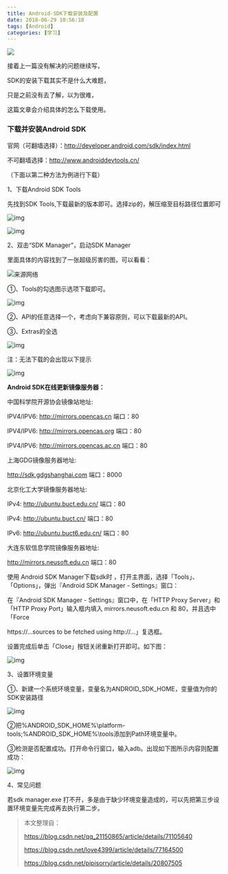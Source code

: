 ```yaml
---
title: Android-SDK下载安装及配置
date: 2018-06-29 10:56:18
tags: [Android]
categories: [学习]
---
```


![](http://qn.hushhw.cn/sdk01.png)

接着上一篇没有解决的问题继续写，

SDK的安装下载其实不是什么大难题，

只是之前没有去了解，以为很难，

这篇文章会介绍具体的怎么下载使用。

<!--more-->



### **下载并安装Android SDK**

官网（可翻墙选择）：<http://developer.android.com/sdk/index.html>

不可翻墙选择：<http://www.androiddevtools.cn/>

（下面以第二种方法为例进行下载）

1、下载Android SDK Tools

先找到SDK Tools,下载最新的版本即可。选择zip的，解压缩至目标路径位置即可

 ![img](http://qn.hushhw.cn/sdk01.png)

 ![img](http://qn.hushhw.cn/sdk02.png)

2、双击“SDK Manager”，启动SDK Manager

里面具体的内容找到了一张超级厉害的图，可以看看：

![来源网络](http://qn.hushhw.cn/20161115143939558.jpg)

①、Tools的勾选图示选项下载即可。

 ![img](http://qn.hushhw.cn/20170814174701471.jpg)

②、API的任意选择一个，考虑向下兼容原则，可以下载最新的API。

③、Extras的全选

 ![img](http://qn.hushhw.cn/20170814174706871.jpg)

注：无法下载的会出现以下提示

 ![img](http://qn.hushhw.cn/20170814174715941.jpg)

**Android SDK在线更新镜像服务器：**

中国科学院开源协会镜像站地址:

IPV4/IPV6: http://mirrors.opencas.cn 端口：80

IPV4/IPV6: http://mirrors.opencas.org 端口：80

IPV4/IPV6: http://mirrors.opencas.ac.cn 端口：80

上海GDG镜像服务器地址:

http://sdk.gdgshanghai.com 端口：8000

北京化工大学镜像服务器地址:

IPv4: http://ubuntu.buct.edu.cn/ 端口：80

IPv4: http://ubuntu.buct.cn/ 端口：80

IPv6: http://ubuntu.buct6.edu.cn/ 端口：80

大连东软信息学院镜像服务器地址:

http://mirrors.neusoft.edu.cn 端口：80

使用 Android SDK Manager下载sdk时 ，打开主界面，选择「Tools」、「Options」，弹出『Android SDK Manager - Settings』窗口：

在『Android SDK Manager - Settings』窗口中，在「HTTP Proxy Server」和「HTTP Proxy Port」输入框内填入 mirrors.neusoft.edu.cn 和 80，并且选中「Force

https://…sources to be fetched using http://…」复选框。

设置完成后单击「Close」按钮关闭重新打开即可。如下图：

![img](http://qn.hushhw.cn/20150725152858881.png)

3、设置环境变量

①、新建一个系统环境变量，变量名为ANDROID_SDK_HOME，变量值为你的SDK安装路径

 ![img](http://qn.hushhw.cn/20170814174729762.jpg)

②把%ANDROID_SDK_HOME%\platform-tools;%ANDROID_SDK_HOME%\tools添加到Path环境变量中。

③检测是否配置成功。打开命令行窗口，输入adb。出现如下图所示内容则配置成功：

 ![img](http://qn.hushhw.cn/20170814174734937.jpg)

 

4、常见问题

若sdk manager.exe 打不开，多是由于缺少环境变量造成的，可以先把第三步设置环境变量先完成再去执行第二步。



> 本文整理自：
>
> https://blog.csdn.net/qq_21150865/article/details/71105640
>
> https://blog.csdn.net/love4399/article/details/77164500
>
> https://blog.csdn.net/pipisorry/article/details/20807505